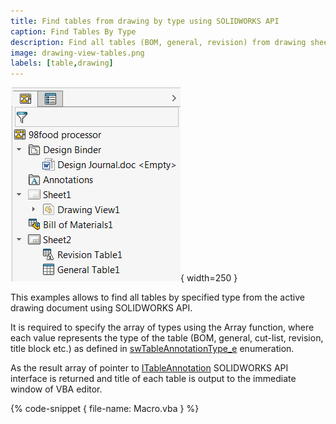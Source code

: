 ```yaml
---
title: Find tables from drawing by type using SOLIDWORKS API
caption: Find Tables By Type
description: Find all tables (BOM, general, revision) from drawing sheets using SOLIDWORKS API
image: drawing-view-tables.png
labels: [table,drawing]
---
```

![Tables in the drawing document](drawing-view-tables.png){ width=250 }

This examples allows to find all tables by specified type from the active drawing document using SOLIDWORKS API.

It is required to specify the array of types using the Array function, where each value represents the type of the table (BOM, general, cut-list, revision, title block etc.) as defined in [swTableAnnotationType_e](http://help.solidworks.com/2017/english/api/swconst/solidworks.interop.swconst~solidworks.interop.swconst.swtableannotationtype_e.html) enumeration.

As the result array of pointer to [ITableAnnotation](http://help.solidworks.com/2017/english/api/sldworksapi/SolidWorks.Interop.sldworks~SolidWorks.Interop.sldworks.ITableAnnotation.html) SOLIDWORKS API interface is returned and title of each table is output to the immediate window of VBA editor.

{% code-snippet { file-name: Macro.vba } %}